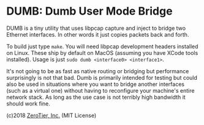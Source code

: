 DUMB: Dumb User Mode Bridge
======

DUMB is a tiny utility that uses libpcap capture and inject to bridge two Ethernet interfaces. In other words it just copies packets back and forth.

To build just type `make`. You will need libpcap development headers installed on Linux. These ship by default on MacOS (assuming you have XCode tools installed). Usage is just `sudo dumb <interface0> <interface1>`.

It's not going to be as fast as native routing or bridging but performance surprisingly is not that bad. Dumb is primarily intended for testing but could also be used in situations where you want to bridge another interfaces (such as a virtual one) without having to reconfigure your machine's entire network stack. As long as the use case is not terribly high bandwidth it should work fine.

(c)2018 [ZeroTier, Inc.](https://www.zerotier.com/) (MIT License)
